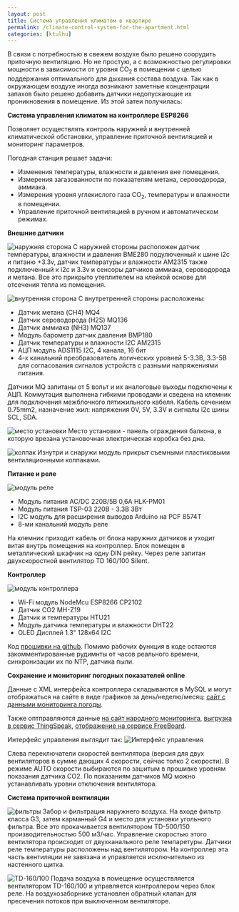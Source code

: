 ```yaml
---
layout: post
title: Система управления климатом в квартире
permalink: /climate-control-system-for-the-apartment.html
categories: [ktulhu]
---
```


В связи с потребностью в свежем воздухе было решено соорудить приточную вентиляцию. 
Но не простую, а с возможностью регулировки мощности в зависимости от уровня CO<sub>2</sub> в помещении 
с целью поддержания оптимального для дыхания состава воздуха. 
Так как в окружающем воздухе иногда возникают заметные концентрации запахов было решено добавить 
датчики недопускающие их проникновения в помещение. Из этой затеи получилась:

**Система управления климатом на контроллере ESP8266** 

Позволяет осуществлять контроль наружней и внутренней климатической обстановки, 
управление приточной вентиляцией и мониторинг параметров.

Погодная станция решает задачи:
* Изменения температуры, влажности и давления вне помещения.
* Измерения загазованности по показателям метана, сероводорода, аммиака.
* Измерения уровня углекислого газа CO<sub>2</sub>, температуры и влажности в помещении.
* Управление приточной вентиляцией в ручном и автоматическом режимах.

**Внешние датчики**

![наружняя сторона](/images/2017/11/external-out.jpg)
С наружней стороны расположен датчик температуры, влажности и давления BME280 подулюченный к шине i2c и питаню +3.3v, 
датчик температуры и влажности AM2315 также подключенный к i2c и 3.3v и сенсоры датчиков аммиака, сероводорода и метана.
Все это прикрыто утеплителем на клейкой основе для отсечения тепла из помещения.

![внутренняя сторона](/images/2017/11/external-in.jpg)
С внутретренней стороны расположены:
* Датчик метана (CH4) MQ4 
* Датчик сероводорода (H2S) MQ136 
* Датчик аммиака (NH3) MQ137
* Модуль барометр датчик давления BMP180 	
* Датчик температуры и влажности I2C AM2315  
* АЦП модуль ADS1115 I2С, 4 канала, 16 бит
* 4-х канальний преобразователь логических уровней 5-3.3В, 3.3-5В для согласования сигналов устройств с разными напряжениями питания.

Датчики MQ запитаны от 5 вольт и их аналоговые выходы подключены к АЦП.
Коммутация выполнена гибкими проводами и сведена на клемник для подключения межблочного пятижильного кабеля. 
Кабель сечением 0.75mm2, назначение жил: напряжения 0V, 5V, 3.3V и сигналы i2c шины SCL, SDA.

![место установки](/images/2017/11/external-place.jpg)
Место установки - панель ограждения балкона, в которую врезана установочная электрическая коробка без дна. 

![колпак](/images/2017/11/external-cover.jpg)
Изнутри и снаружи модуль прикрыт съемными пластиковыми вентиляционными колпаками.

**Питание и реле**

![модуль реле](/images/2017/11/relay-v1.jpg)

* Модуль питания AC/DC 220В/5В 0,6А HLK-PM01 
* Модуль питания TSP-03 220В - 3.3В 3Вт
* I2C модуль для расширения выводов Arduino на PCF 8574T 	
* 8-ми канальний модуль реле

На клемник приходит кабель от блока наружних датчиков и уходит витая внутрь помещения на контроллер. 
Блок помещен в металлический шкафчик на одну DIN рейку. 
Через реле запитан двухскоростной вентилятор TD 160/100 Silent.

**Контроллер**

![модуль контроллера](/images/2017/11/controller-v1.jpg)

* Wi-Fi модуль NodeMcu ESP8266 CP2102 
* Датчик CO2 MH-Z19
* Датчик  и температуры HTU21 	
* Модуль датчика температуры и влажности DHT22  
* OLED Дисплей 1.3" 128x64 I2C 

Код [прошивки на github](https://github.com/codemaste/weather-station-esp8266).
Помимо рабочих функция в коде остаются закомментированные рудимнты от часов реального времени, 
синхронизации их по NTP, датчика пыли.

**Сохранение и мониторинг погодных показателей online**

Данные с XML интерфейса контроллера складываются в MySQL и могут отображаться на сайте в виде графиков за день/неделю/месяц:
[сайт с данными мониторинга погоды](https://dobrolubov.com/).

Также оптправляются данные [на сайт народного мониторинга](https://narodmon.ru/4231),
[выгрузка в сервис ThingSpeak](https://thingspeak.com/channels/322829),
[отображение на сервисе FreeBoard](https://freeboard.io/board/OgpGzU).

Интерфейс управления выглядит так:
![Интерфейс управления](/images/2017/11/control-interface.png)

Слева переключатели скоростей вентилятора (версия для двух вентиляторов в сумме дающих 4 скорости, сейчас толко 2 скорости). 
В режиме AUTO скорости выбираются по зашитым в прошивке уровням показания датчика CO2.
По показаниям датчиков MQ можно устанавливать уровни отключения вентилятора.

**Система приточной вентиляции**

![фильтры](/images/2017/11/vent-out.jpg)
Забор и фильтрация наружнего воздуха.
На входе фильтр класса G3, затем карманный G4 и место для установки угольного фильтра.
Все это прокачивается вентилятором TD-500/150 производительностью 500 м3/час.
Управление скоростью этого вентилятора происходит от двухканального реле темпаретуры.
Датчики реле температуры расположены над вентилятором.
На контроллер эта часть вентиляции не завязана и управляется исключительно из настенного щитка.

![TD-160/100](/images/2017/11/vent-in.jpg)
Подача воздуха в помещение осуществляется вентилятором TD-160/100 и управляется контроллером через блок реле.
На воздухозаборнике установлен обратный клапан для пресечения потоков при выключенном вентиляторе.
